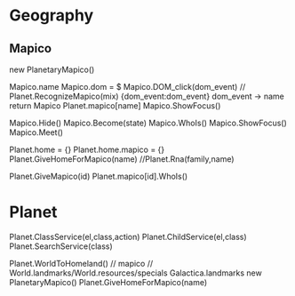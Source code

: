 # Geography



## Mapico

new PlanetaryMapico()

Mapico.name
Mapico.dom = $
Mapico.DOM_click(dom_event)
    //
    Planet.RecognizeMapico(mix)
        {dom_event:dom_event}
        dom_event → name
        return Mapico Planet.mapico[name]
    Mapico.ShowFocus()
    

Mapico.Hide()
Mapico.Become(state)
Mapico.WhoIs()
Mapico.ShowFocus()
Mapico.Meet()

Planet.home = {}
Planet.home.mapico = {}
Planet.GiveHomeForMapico(name)
//Planet.Rna(family,name)


Planet.GiveMapico(id)
    Planet.mapico[id].WhoIs()





# Planet

Planet.ClassService(el,class,action)
Planet.ChildService(el,class)
Planet.SearchService(class)

Planet.WorldToHomeland()
    // mapico
        // World.landmarks/World.resources/specials
            Galactica.landmarks
            new PlanetaryMapico()
            Planet.GiveHomeForMapico(name)

